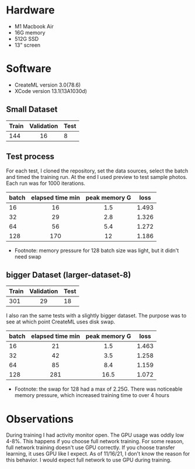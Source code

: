 # Hardware
* M1 Macbook Air
* 16G memory
* 512G SSD
* 13" screen

# Software
* CreateML version 3.0(78.6)
* XCode version 13.1(13A1030d) 

## Small Dataset
|Train	 | Validation | Test |
|--------|:----------:|:-----|
|144	   |16          |	8    |

## Test process

For each test, I cloned the repository, set the data sources, select the batch and timed the training run. At the end I used preview to test sample photos. Each run was for 1000 iterations.


|batch	 | elapsed time min | peak memory G | loss |
|--------|:----------------:|:-------------:|------|
|16	     |16                |	1.5           |1.493 |
|32      |29                | 2.8           |1.326 |
|64      |56                | 5.4           |1.272 |
|128     |170               | 12            |1.186 |

* Footnote: memory pressure for 128 batch size was light, but it didn't need swap

## bigger Dataset (larger-dataset-8)
|Train	 | Validation | Test |
|--------|:----------:|:-----|
|301	   |29          |	18   |

I also ran the same tests with a slightly bigger dataset. The purpose was to see at which point CreateML uses disk swap.

|batch	 | elapsed time min | peak memory G | loss |
|--------|:----------------:|:-------------:|------|
|16	     |21                |	1.5           |1.463 |
|32      |42                | 3.5           |1.258 |
|64      |85                | 8.4           |1.159 |
|128     |281               | 16.5          |1.072 |

* Footnote: the swap for 128 had a max of 2.25G. There was noticeable memory pressure, which increased training time to over 4 hours

# Observations

During training I had activity monitor open. The GPU usage was oddly low 4-8%. This happens if you choose full network training. For some reason, full network training doesn't use GPU correctly. If you choose transfer learning, it uses GPU like I expect. As of 11/16/21, I don't know the reason for this behavior. I would expect full network to use GPU during training.
